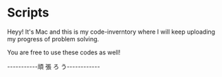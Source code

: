 # Scripts

Heyy! It's Mac and this is my code-inverntory where I
will keep uploading my progress of problem solving.

You are free to use these codes as well!


-----------頑 張 ろ う------------
